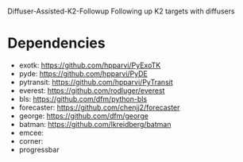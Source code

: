 #
Diffuser-Assisted-K2-Followup
Following up K2 targets with diffusers

# Dependencies
- exotk: https://github.com/hpparvi/PyExoTK
- pyde: https://github.com/hpparvi/PyDE
- pytransit: https://github.com/hpparvi/PyTransit
- everest: https://github.com/rodluger/everest
- bls: https://github.com/dfm/python-bls
- forecaster: https://github.com/chenjj2/forecaster 
- george: https://github.com/dfm/george
- batman: https://github.com/lkreidberg/batman
- emcee: 
- corner: 
- progressbar

